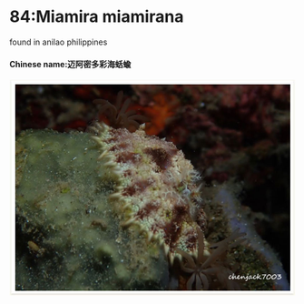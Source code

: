 # 84:Miamira miamirana

found in anilao philippines

#### Chinese name:迈阿密多彩海蛞蝓

![](../../.gitbook/assets/miamira-miamirana.jpg)

